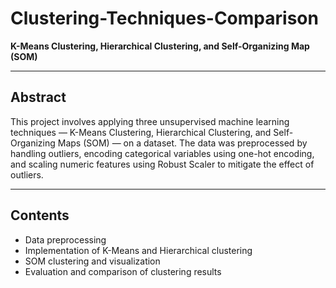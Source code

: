 # Clustering-Techniques-Comparison
**K-Means Clustering, Hierarchical Clustering, and Self-Organizing Map (SOM)**

---

## Abstract

This project involves applying three unsupervised machine learning techniques — K-Means Clustering, Hierarchical Clustering, and Self-Organizing Maps (SOM) — on a dataset. The data was preprocessed by handling outliers, encoding categorical variables using one-hot encoding, and scaling numeric features using Robust Scaler to mitigate the effect of outliers.

---

## Contents

- Data preprocessing   
- Implementation of K-Means and Hierarchical clustering  
- SOM clustering and visualization  
- Evaluation and comparison of clustering results  


